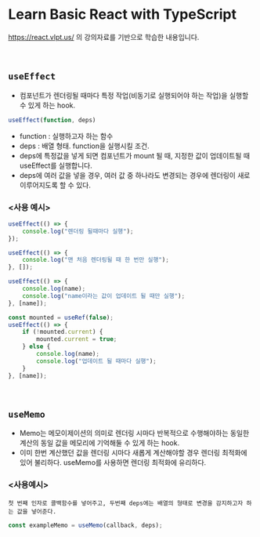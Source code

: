 # Learn Basic React with TypeScript

https://react.vlpt.us/ 의 강의자료를 기반으로 학습한 내용입니다.

<br/>

## `useEffect`

-   컴포넌트가 렌더링될 때마다 특정 작업(비동기로 실행되어야 하는 작업)을 실행할 수 있게 하는 hook.

```js
useEffect(function, deps)
```

-   function : 실행하고자 하는 함수
-   deps : 배열 형태. function을 실행시킬 조건.
-   deps에 특정값을 넣게 되면 컴포넌트가 mount 될 때, 지정한 값이 업데이트될 때 useEffect를 실행합니다.
-   deps에 여러 값을 넣을 경우, 여러 값 중 하나라도 변경되는 경우에 렌더링이 새로 이루어지도록 할 수 있다.

### <사용 예시>

```js
useEffect(() => {
    console.log("렌더링 될때마다 실행");
});

useEffect(() => {
    console.log("맨 처음 렌더링될 때 한 번만 실행");
}, []);

useEffect(() => {
    console.log(name);
    console.log("name이라는 값이 업데이트 될 때만 실행");
}, [name]);

const mounted = useRef(false);
useEffect(() => {
    if (!mounted.current) {
        mounted.current = true;
    } else {
        console.log(name);
        console.log("업데이트 될 때마다 실행");
    }
}, [name]);
```

<br/>

## `useMemo`

-   Memo는 메모이제이션의 의미로 렌더링 시마다 반복적으로 수행해야하는 동일한 계산의 동일 값을 메모리에 기억해둘 수 있게 하는 hook.
-   이미 한번 계산했던 값을 렌더링 시마다 새롭게 계산해야할 경우 렌더링 최적화에 있어 불리하다. useMemo를 사용하면 렌더링 최적화에 유리하다.

### <사용예시>

    첫 번째 인자로 콜백함수를 넣어주고, 두번째 deps에는 배열의 형태로 변경을 감지하고자 하는 값을 넣어준다.

```js
const exampleMemo = useMemo(callback, deps);
```
